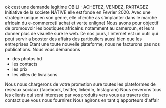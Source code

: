 ok 
cest une demande legitime 
OBILI - ACHETEZ, VENDEZ, PARTAGEZ
Initiative de la societe NATIVE elle est fonde en Fevrier 2020. 
Avec une strategie unique en son genre, elle cherche as s'implanter dans le marche africain du e-commerce(l'achat et vente enligne)
Nous avons pour objectif de promouvoir les boutiques africains, notamment au cameroun, et leurs donner plus de visuelle sure le web. De nos jours, l'internet est un outil qui peut servir a booster des affairs des particuliers aussi bien que les entreprises 
Etant une toute nouvelle plateforme, nous ne facturons pas nos publications. 
Nous vous demandons 
- des photos hd
- les contacts
- les prix
- les villes de livraisons

Nous nous chargerons de votre promotion sure toutes les plateformes de reseaux sociaux (facebook, twitter, linkedIn, Instagram)
Nous enverons tous les clients qui sont interesse par vos produits vers vous au travers des contact que vous nous fournirez
Nous agirons en tant q'apporteurs d'affair 